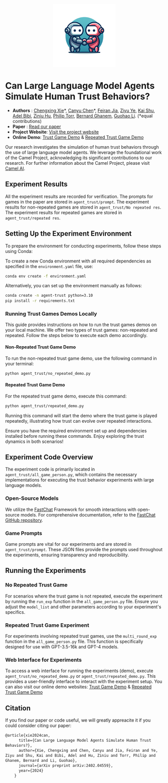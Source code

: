 
<div align=center><img src="./image/logo_4.png" width="200"/></div>

# Can Large Language Model Agents Simulate Human Trust Behaviors?

- **Authors** : [Chengxing Xie](https://yitianlian.github.io/)\*, [Canyu Chen](https://canyuchen.com/)\*, [Feiran Jia](https://feiran.io/), [Ziyu Ye](https://ziyu-deep.github.io/), [Kai Shu](http://www.cs.iit.edu/~kshu/), [Adel Bibi](https://www.adelbibi.com/), [Ziniu Hu](https://acbull.github.io/), [Philip Torr](https://www.robots.ox.ac.uk/~phst/), [Bernard Ghanem](https://www.bernardghanem.com/), [Guohao Li](https://ghli.org/). (*equal contributions)
- **Paper** : [Read our paper](https://arxiv.org/abs/2402.04559)
- **Project Website**: [Visit the project website](https://www.camel-ai.org/research/agent-trust)
- **Online Demo**: [Trust Game Demo](https://huggingface.co/spaces/camel-ai/agent-trust-Trust-Game-Demo) & [Repeated Trust Game Demo](https://huggingface.co/spaces/camel-ai/agent-trust-Repeated-trust-game-Demo)

Our research investigates the simulation of human trust behaviors through the use of large language model agents. We leverage the foundational work of the Camel Project, acknowledging its significant contributions to our research. For further information about the Camel Project, please visit [Camel AI](https://github.com/camel-ai/camel).


## Experiment Results

All the experiment results are recorded for verification. The prompts for games in the paper are stored in `agent_trust/prompt`. The experiment results for non-repeated games are stored in `agent_trust/No repeated res`. The experiment results for repeated games are stored in `agent_trust/repeated res`.

## Setting Up the Experiment Environment

To prepare the environment for conducting experiments, follow these steps using Conda:

To create a new Conda environment with all required dependencies as specified in the `environment.yaml` file, use:

```bash
conda env create -f environment.yaml
```

Alternatively, you can set up the environment manually as follows:

```bash
conda create -n agent-trust python=3.10
pip install -r requirements.txt
```

### Running Trust Games Demos Locally

This guide provides instructions on how to run the trust games demos on your local machine. We offer two types of trust games: non-repeated and repeated. Follow the steps below to execute each demo accordingly.

#### Non-Repeated Trust Game Demo

To run the non-repeated trust game demo, use the following command in your terminal:

```bash
python agent_trust/no_repeated_demo.py
```

#### Repeated Trust Game Demo

For the repeated trust game demo, execute this command:

```bash
python agent_trust/repeated_demo.py
```

Running this command will start the demo where the trust game is played repeatedly, illustrating how trust can evolve over repeated interactions.

Ensure you have the required environment set up and dependencies installed before running these commands. Enjoy exploring the trust dynamics in both scenarios!
## Experiment Code Overview

The experiment code is primarily located in `agent_trust/all_game_person.py`, which contains the necessary implementations for executing the trust behavior experiments with large language models.

### Open-Source Models

We utilize the [FastChat](https://github.com/lm-sys/FastChat) Framework for smooth interactions with open-source models. For comprehensive documentation, refer to the [FastChat GitHub repository](https://github.com/lm-sys/FastChat).

### Game Prompts

Game prompts are vital for our experiments and are stored in `agent_trust/prompt`. These JSON files provide the prompts used throughout the experiments, ensuring transparency and reproducibility.

## Running the Experiments

### No Repeated Trust Game

For scenarios where the trust game is not repeated, execute the experiment by running the `run_exp` function in the `all_game_person.py` file. Ensure you adjust the `model_list` and other parameters according to your experiment's specifics.

### Repeated Trust Game Experiment

For experiments involving repeated trust games, use the `multi_round_exp` function in the `all_game_person.py` file. This function is specifically designed for use with GPT-3.5-16k and GPT-4 models.

### Web Interface for Experiments

To access a web interface for running the experiments (demo), execute `agent_trust/no_repeated_demo.py` or `agent_trust/repeated_demo.py`. This provides a user-friendly interface to interact with the experiment setup. You can also visit our online demo websites: [Trust Game Demo](https://huggingface.co/spaces/camel-ai/agent-trust-Trust-Game-Demo) & [Repeated Trust Game Demo](https://huggingface.co/spaces/camel-ai/agent-trust-Repeated-trust-game-Demo)

## Citation
If you find our paper or code useful, we will greatly appreacite it if you could consider citing our paper:
```
@article{xie2024can,
      title={Can Large Language Model Agents Simulate Human Trust Behaviors?},
      author={Xie, Chengxing and Chen, Canyu and Jia, Feiran and Ye, Ziyu and Shu, Kai and Bibi, Adel and Hu, Ziniu and Torr, Philip and Ghanem, Bernard and Li, Guohao},
      journal={arXiv preprint arXiv:2402.04559},
      year={2024}
    }
```